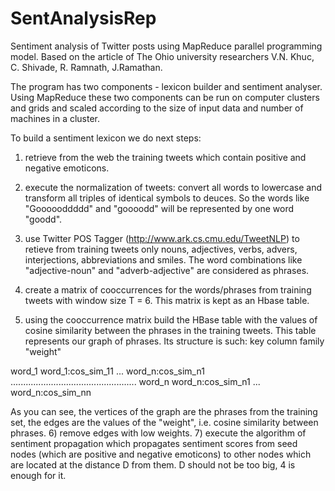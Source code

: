 SentAnalysisRep
===============

Sentiment analysis of Twitter posts using MapReduce parallel programming model.  Based on the article of The Ohio university 
researchers V.N. Khuc, C. Shivade, R. Ramnath, J.Ramathan.

The program has two components - lexicon builder and sentiment analyser. Using MapReduce these two components can be run on 
computer clusters and grids and scaled according to the size of input data and number of machines in a cluster.

To build a sentiment lexicon we do next steps:
1) retrieve from the web the training tweets which contain positive and negative emoticons.

2) execute the normalization of tweets: convert all words to lowercase and transform all triples of identical symbols to deuces.
So the words like "Goooooddddd" and "goooodd" will be represented by one word "goodd".
3) use Twitter POS Tagger (http://www.ark.cs.cmu.edu/TweetNLP) to retieve from training tweets only nouns, adjectives, verbs,
advers, interjections, abbreviations and smiles. The word combinations like "adjective-noun" and "adverb-adjective" are considered as phrases.
4) create a matrix of cooccurrences for the words/phrases from training tweets with window size T = 6. This matrix is kept as 
an Hbase table.
5) using the cooccurrence matrix build the HBase table with the values of cosine similarity between the phrases in the training tweets. 
This table represents our graph of phrases. Its structure is such:
  key             column family "weight"
  
  word_1        word_1:cos_sim_11 ... word_n:cos_sim_n1
  ..................................................
  word_n        word_n:cos_sim_n1 ... word_n:cos_sim_nn
  
As you can see, the vertices of the graph are the phrases from the training set, the edges are the values of the "weight",
i.e. cosine similarity between phrases.
6) remove edges with low weights.
7) execute the algorithm of sentiment propagation which propagates sentiment scores from seed nodes (which are positive and 
negative emoticons) to other nodes which are located at the distance D from them. D should not be too big, 4 is enough for it.
